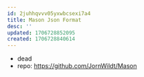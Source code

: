 ```yaml
---
id: 2juhhqvvv05yxwbcsexi7a4
title: Mason Json Format
desc: ''
updated: 1706728852095
created: 1706728840614
---
```


- dead
- repo: https://github.com/JornWildt/Mason